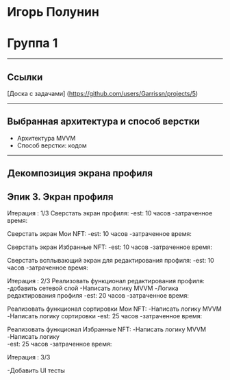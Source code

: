# Игорь Полунин

# Группа 1
___
## Ссылки
[Доска с задачами] (https://github.com/users/Garrissn/projects/5)
___
## Выбранная архитектура и способ верстки

- Архитектура MVVM
- Способ верстки: кодом
___
## Декомпозиция экрана профиля 

## Эпик 3. Экран профиля
Итерация : 1/3
 Сверстать экран профиля:
  -est: 10 часов
  -затраченное время:

Сверстать экран Мои NFT:
  -est: 10 часов
  -затраченное время:

Сверстать экран Избранные NFT:
  -est: 10 часов
  -затраченное время:

Сверстать всплывающий экран для редактирования профиля:
  -est: 10 часов
  -затраченное время:

Итерация : 2/3
Реализовать функционал редактирования профиля:
  -добавить сетевой слой 
  -Написать логику MVVM
  -Логика редактирования профиля
  -est: 20 часов
  -затраченное время:

Реализовать функционал сортировки Мои NFT:
  -Написать логику MVVM
  -Написать логику сортировки 
  -est: 25 часов
  -затраченное время:

Реализовать функционал Избранные NFT:
  -Написать логику MVVM
  -Написать логику  
  -est: 25 часов
  -затраченное время:
  
  Итерация : 3/3
  
 
  -Добавить UI тесты
